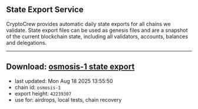## State Export Service
CryptoCrew provides automatic daily state exports for all chains we validate. State export files can be used as genesis files and are a snapshot of the current blockchain state, including all validators, accounts, balances and delegations.

---
**Download: [osmosis-1 state export](https://dl-eu2.ccvalidators.com/SERVICE/osmosis/osmosis-1_export_42239307.json)**
---

- last updated: Mon Aug 18 2025 13:55:50
- chain id: `osmosis-1`
- export height: `42239307`
- use for: airdrops, local tests, chain recovery
